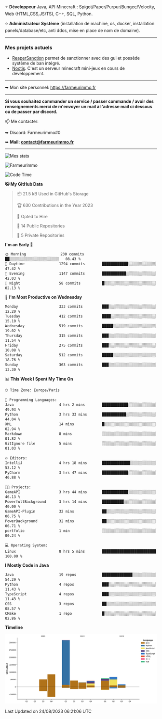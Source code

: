 ⭐ **Développeur** Java, API Minecraft : Spigot/Paper/Purpur/Bungee/Velocity, Web (HTML,CSS,JS/TS), C++, SQL, Python.

⭐ **Administrateur Système** (installation de machine, os, docker, installation panels/database/etc, anti ddos, mise en place de nom de domaine).

---

### Mes projets actuels
- [ReaperSanction](https://www.spigotmc.org/resources/reapersanction.89580/) permet de sanctionner avec des gui et possède système de ban intégré.
- [Noctis](https://discord.gg/ydRurvUJ8U). C'est un serveur minecraft mini-jeux en cours de développement.

---

➥ Mon site personnel: https://farmeurimmo.fr

---

**Si vous souhaitez commander un service / passer commande / avoir des renseignements merci de m'envoyer un mail à l'adresse mail ci dessous ou de passer par discord.**

📫 Me contacter:
 
   ➥ Discord: Farmeurimmo#0
   
   ➥ **Mail: contact@farmeurimmo.fr**

---

![Mes stats](https://github-readme-stats.farmeurimmo.fr/api?username=Farmeurimmo&count_private=true&show_icons=true&theme=radical)

<img src="https://komarev.com/ghpvc/?username=Farmeurimmo" alt="Farmeurimmo" />

<!--START_SECTION:waka-->
![Code Time](http://img.shields.io/badge/Code%20Time-878%20hrs%2010%20mins-blue)

**🐱 My GitHub Data** 

> 📦 21.5 kB Used in GitHub's Storage 
 > 
> 🏆 630 Contributions in the Year 2023
 > 
> 💼 Opted to Hire
 > 
> 📜 14 Public Repositories 
 > 
> 🔑 5 Private Repositories 
 > 
**I'm an Early 🐤** 

```text
🌞 Morning                230 commits         ██░░░░░░░░░░░░░░░░░░░░░░░   08.43 % 
🌆 Daytime                1294 commits        ████████████░░░░░░░░░░░░░   47.42 % 
🌃 Evening                1147 commits        ███████████░░░░░░░░░░░░░░   42.03 % 
🌙 Night                  58 commits          █░░░░░░░░░░░░░░░░░░░░░░░░   02.13 % 
```
📅 **I'm Most Productive on Wednesday** 

```text
Monday                   333 commits         ███░░░░░░░░░░░░░░░░░░░░░░   12.20 % 
Tuesday                  412 commits         ████░░░░░░░░░░░░░░░░░░░░░   15.10 % 
Wednesday                519 commits         █████░░░░░░░░░░░░░░░░░░░░   19.02 % 
Thursday                 315 commits         ███░░░░░░░░░░░░░░░░░░░░░░   11.54 % 
Friday                   275 commits         ███░░░░░░░░░░░░░░░░░░░░░░   10.08 % 
Saturday                 512 commits         █████░░░░░░░░░░░░░░░░░░░░   18.76 % 
Sunday                   363 commits         ███░░░░░░░░░░░░░░░░░░░░░░   13.30 % 
```


📊 **This Week I Spent My Time On** 

```text
🕑︎ Time Zone: Europe/Paris

💬 Programming Languages: 
Java                     4 hrs 2 mins        ████████████░░░░░░░░░░░░░   49.93 % 
Python                   3 hrs 33 mins       ███████████░░░░░░░░░░░░░░   44.04 % 
XML                      14 mins             █░░░░░░░░░░░░░░░░░░░░░░░░   02.94 % 
Markdown                 8 mins              ░░░░░░░░░░░░░░░░░░░░░░░░░   01.82 % 
GitIgnore file           5 mins              ░░░░░░░░░░░░░░░░░░░░░░░░░   01.03 % 

🔥 Editors: 
IntelliJ                 4 hrs 18 mins       █████████████░░░░░░░░░░░░   53.12 % 
PyCharm                  3 hrs 47 mins       ████████████░░░░░░░░░░░░░   46.88 % 

🐱‍💻 Projects: 
GameAPI                  3 hrs 44 mins       ████████████░░░░░░░░░░░░░   46.13 % 
PowerfullBackground      3 hrs 14 mins       ██████████░░░░░░░░░░░░░░░   40.00 % 
GameAPI-Plugin           32 mins             ██░░░░░░░░░░░░░░░░░░░░░░░   06.75 % 
PowerBackground          32 mins             ██░░░░░░░░░░░░░░░░░░░░░░░   06.71 % 
portfolio                1 min               ░░░░░░░░░░░░░░░░░░░░░░░░░   00.24 % 

💻 Operating System: 
Linux                    8 hrs 5 mins        █████████████████████████   100.00 % 
```

**I Mostly Code in Java** 

```text
Java                     19 repos            ██████████████░░░░░░░░░░░   54.29 % 
Python                   4 repos             ███░░░░░░░░░░░░░░░░░░░░░░   11.43 % 
TypeScript               4 repos             ███░░░░░░░░░░░░░░░░░░░░░░   11.43 % 
CSS                      3 repos             ██░░░░░░░░░░░░░░░░░░░░░░░   08.57 % 
CMake                    1 repo              █░░░░░░░░░░░░░░░░░░░░░░░░   02.86 % 
```



**Timeline**

![Lines of Code chart](https://raw.githubusercontent.com/Farmeurimmo/Farmeurimmo/main/assets/bar_graph.png)


 Last Updated on 24/08/2023 06:21:06 UTC
<!--END_SECTION:waka-->
